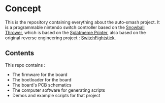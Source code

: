 # Concept

This is the repository containing everything about the auto-smash project. It is a programmable nintendo switch controller based on the [Snowball Thrower](https://github.com/bertrandom/snowball-thrower), which is based on the [Splatmeme Printer](https://github.com/LightningStalker/Splatmeme-Printer), also based on the original reverse engineering project : [SwitchFightstick](https://github.com/shinyquagsire23/Switch-Fightstick).

## Contents

This repo contains : 
- The firmware for the board
- The bootloader for the board
- The board's PCB schematics
- The computer software for generating scripts
- Demos and example scripts for that project

